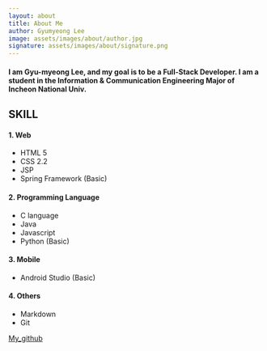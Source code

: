 ```yaml
---
layout: about
title: About Me
author: Gyumyeong Lee
image: assets/images/about/author.jpg
signature: assets/images/about/signature.png
---
```


#### I am Gyu-myeong Lee, and my goal is to be a Full-Stack Developer.  I am a student in the Information & Communication Engineering Major of Incheon National Univ.



## SKILL

#### 1. Web

- HTML 5
- CSS 2.2
- JSP
- Spring Framework (Basic)

#### 2. Programming Language

- C language
- Java
- Javascript
- Python (Basic)

#### 3. Mobile

- Android Studio (Basic)

#### 4. Others

- Markdown
- Git



[My_github](https://github.com/lgm1007)

